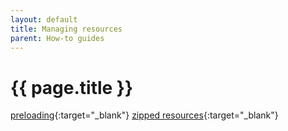 ```yaml
---
layout: default
title: Managing resources
parent: How-to guides
---
```


# {{ page.title }}

[preloading](https://www.pcibex.net/wiki/preloading-resources/){:target="_blank"}
[zipped resources](https://www.pcibex.net/wiki/zipped-resources/){:target="_blank"}
